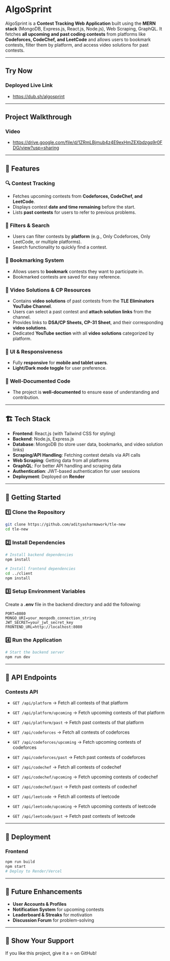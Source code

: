 # AlgoSprint

AlgoSprint is a **Contest Tracking Web Application** built using the **MERN stack** (MongoDB, Express.js, React.js, Node.js), Web Scraping, GraphQL. It fetches **all upcoming and past coding contests** from platforms like **Codeforces, CodeChef, and LeetCode** and allows users to bookmark contests, filter them by platform, and access video solutions for past contests.

---
## Try Now 

### Deployed Live Link 
- https://dub.sh/algosprint

---
## Project Walkthrough 

### Video 
- https://drive.google.com/file/d/1ZRmLBjmub4z4E9exHmZEXbdzgq9r0FDG/view?usp=sharing

---
## 🌟 Features

### 🔍 **Contest Tracking**
- Fetches upcoming contests from **Codeforces, CodeChef, and LeetCode**.
- Displays contest **date and time remaining** before the start.
- Lists **past contests** for users to refer to previous problems.

### 🎯 **Filters & Search**
- Users can filter contests by **platform** (e.g., Only Codeforces, Only LeetCode, or multiple platforms).
- Search functionality to quickly find a contest.

### 🔖 **Bookmarking System**
- Allows users to **bookmark** contests they want to participate in.
- Bookmarked contests are saved for easy reference.

### 🎥 **Video Solutions & CP Resources**
- Contains **video solutions** of past contests from the **TLE Eliminators YouTube Channel**.
- Users can select a past contest and **attach solution links** from the channel.
- Provides links to **DSA/CP Sheets, CP-31 Sheet**, and their corresponding **video solutions**.
- Dedicated **YouTube section** with all **video solutions** categorized by platform.

### 🎨 **UI & Responsiveness**
- Fully **responsive** for **mobile and tablet users**.
- **Light/Dark mode toggle** for user preference.

### 📝 **Well-Documented Code**
- The project is **well-documented** to ensure ease of understanding and contribution.

---
## 🏗️ Tech Stack

- **Frontend**: React.js (with Tailwind CSS for styling)
- **Backend**: Node.js, Express.js
- **Database**: MongoDB (to store user data, bookmarks, and video solution links)
- **Scraping/API Handling**: Fetching contest details via API calls
- **Web Scraping**: Getting data from all platforms
- **GraphQL**: For better API handling and scraping data
- **Authentication**: JWT-based authentication for user sessions
- **Deployment**: Deployed on **Render**

---
## 🚀 Getting Started

### 1️⃣ Clone the Repository
```bash
git clone https://github.com/adityasharmawork/tle-new
cd tle-new
```

### 2️⃣ Install Dependencies
```bash
# Install backend dependencies
npm install

# Install frontend dependencies
cd ../client
npm install
```

### 3️⃣ Setup Environment Variables
Create a **.env** file in the backend directory and add the following:
```env
PORT=8080
MONGO_URI=your_mongodb_connection_string
JWT_SECRET=your_jwt_secret_key
FRONTEND_URL=http://localhost:8080
``` 

### 4️⃣ Run the Application
```bash
# Start the backend server
npm run dev
```

---
## 📜 API Endpoints

### **Contests API**
- `GET /api/platform` → Fetch all contests of that platform
- `GET /api/platform/upcoming` → Fetch upcoming contests of that platform
- `GET /api/platform/past` → Fetch past contests of that platform

- `GET /api/codeforces` → Fetch all contests of codeforces
- `GET /api/codeforces/upcoming` → Fetch upcoming contests of codeforces
- `GET /api/codeforces/past` → Fetch past contests of codeforces

- `GET /api/codechef` → Fetch all contests of codechef
- `GET /api/codechef/upcoming` → Fetch upcoming contests of codechef
- `GET /api/codechef/past` → Fetch past contests of codechef

- `GET /api/leetcode` → Fetch all contests of leetcode
- `GET /api/leetcode/upcoming` → Fetch upcoming contests of leetcode
- `GET /api/leetcode/past` → Fetch past contests of leetcode

---
## 📌 Deployment

### Frontend
```bash
npm run build
npm start
# Deploy to Render/Vercel
```

---
## 🎯 Future Enhancements
- **User Accounts & Profiles**
- **Notification System** for upcoming contests
- **Leaderboard & Streaks** for motivation
- **Discussion Forum** for problem-solving

---
## 🌟 Show Your Support
If you like this project, give it a ⭐ on GitHub!
